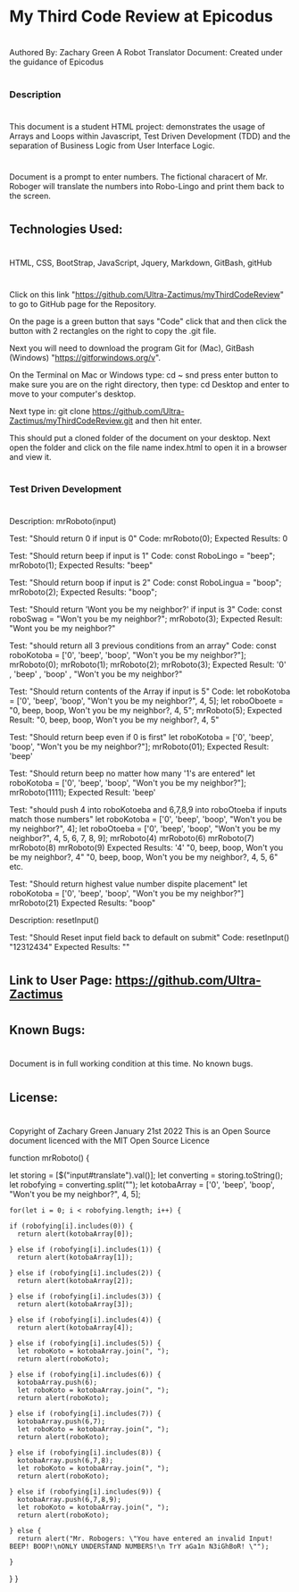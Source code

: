 # My Third Code Review at Epicodus
#
Authored By: Zachary Green
A Robot Translator Document: Created under the guidance of Epicodus
#
#
### Description
#
This document is a student HTML project: demonstrates the usage of Arrays and Loops within Javascript, Test Driven Development (TDD) and the separation of Business Logic from User Interface Logic.
#
Document is a prompt to enter numbers. The fictional characert of Mr. Roboger will translate the numbers into Robo-Lingo and print them back to the screen.
#

## Technologies Used: 
#
HTML, CSS, BootStrap, JavaScript, Jquery, Markdown, GitBash, gitHub
#

Click on this link 
"https://github.com/Ultra-Zactimus/myThirdCodeReview"
to go to GitHub page for the Repository.

 On the page is a green button that says "Code" click that and then click the button with 2 rectangles on the right to copy the .git file. 
 
 Next you will need to download the program Git for (Mac), GitBash (Windows) "https://gitforwindows.org/v". 
 
 On the Terminal on Mac or Windows type: cd ~  snd press enter button to make sure you are on the right directory, then type: cd Desktop and enter to move to your computer's desktop. 
 
 Next type in: git clone https://github.com/Ultra-Zactimus/myThirdCodeReview.git and then hit enter. 
 
 This should put a cloned folder of the document on your desktop. Next open the folder and click on the file name index.html to open it in a browser and view it.
#

### Test Driven Development
#

Description: mrRoboto(input)

Test: "Should return 0 if input is 0"
Code:
mrRoboto(0);
Expected Results: 0

Test: "Should return beep if input is 1"
Code:
const RoboLingo = "beep";
mrRoboto(1);
Expected Results: "beep"

Test: "Should return boop if input is 2"
Code:
const RoboLingua = "boop";
mrRoboto(2);
Expected Results: "boop";

Test: "Should return 'Wont you be my neighbor?' if input is 3"
Code:
const roboSwag = "Won't you be my neighbor?";
mrRoboto(3);
Expected Result: "Wont you be my neighbor?"

Test: "should return all 3 previous conditions from an array"
Code:
const roboKotoba = ['0', 'beep', 'boop', "Won't you be my neighbor?"];
mrRoboto(0);
mrRoboto(1);
mrRoboto(2);
mrRoboto(3);
Expected Result: '0' , 'beep' , 'boop' , "Won't you be my neighbor?"

Test: "Should return contents of the Array if input is 5"
Code:
let roboKotoba = ['0', 'beep', 'boop', "Won't you be my neighbor?", 4, 5];
let roboOboete = "0, beep, boop, Won't you be my neighbor?, 4, 5";
mrRoboto(5);
Expected Result: "0, beep, boop, Won't you be my neighbor?, 4, 5"

Test: "Should return beep even if 0 is first"
let roboKotoba = ['0', 'beep', 'boop', "Won't you be my neighbor?"];
mrRoboto(01);
Expected Result: 'beep'

Test: "Should return beep no matter how many '1's are entered"
let roboKotoba = ['0', 'beep', 'boop', "Won't you be my neighbor?"];
mrRoboto(1111);
Expected Result: 'beep'

Test: "should push 4 into roboKotoeba and 6,7,8,9 into roboOtoeba if inputs match those numbers"
let roboKotoba = ['0', 'beep', 'boop', "Won't you be my neighbor?", 4];
let roboOtoeba = ['0', 'beep', 'boop', "Won't you be my neighbor?", 4, 5, 6, 7, 8, 9];
mrRoboto(4)
mrRoboto(6)
mrRoboto(7)
mrRoboto(8)
mrRoboto(9)
Expected Results: '4' "0, beep, boop, Won't you be my neighbor?, 4" "0, beep, boop, Won't you be my neighbor?, 4, 5, 6" etc.

Test: "Should return highest value number dispite placement"
let roboKotoba = ['0', 'beep', 'boop', "Won't you be my neighbor?"]
mrRoboto(21)
Expected Results: "boop"

Description: resetInput()

Test: "Should Reset input field back to default on submit"
Code:
resetInput()
"12312434"
Expected Results: ""

#

## Link to User Page: https://github.com/Ultra-Zactimus
#

## Known Bugs:
#
Document is in full working condition at this time.
No known bugs. 
#
## License:
#
Copyright of Zachary Green
January 21st 2022
This is an Open Source document licenced with the MIT Open Source Licence



function mrRoboto() {

  let storing = [$("input#translate").val()];
  let converting = storing.toString();
  let robofying = converting.split("");
  let kotobaArray = ['0', 'beep', 'boop', "Won't you be my neighbor?", 4, 5];

    for(let i = 0; i < robofying.length; i++) {

    if (robofying[i].includes(0)) {
      return alert(kotobaArray[0]);
    
    } else if (robofying[i].includes(1)) {
      return alert(kotobaArray[1]);
    
    } else if (robofying[i].includes(2)) {
      return alert(kotobaArray[2]);

    } else if (robofying[i].includes(3)) {
      return alert(kotobaArray[3]);

    } else if (robofying[i].includes(4)) {
      return alert(kotobaArray[4]);
     
    } else if (robofying[i].includes(5)) {
      let roboKoto = kotobaArray.join(", ");
      return alert(roboKoto);

    } else if (robofying[i].includes(6)) {
      kotobaArray.push(6);
      let roboKoto = kotobaArray.join(", ");
      return alert(roboKoto);

    } else if (robofying[i].includes(7)) {
      kotobaArray.push(6,7);
      let roboKoto = kotobaArray.join(", ");
      return alert(roboKoto);

    } else if (robofying[i].includes(8)) {
      kotobaArray.push(6,7,8);
      let roboKoto = kotobaArray.join(", ");
      return alert(roboKoto);

    } else if (robofying[i].includes(9)) {
      kotobaArray.push(6,7,8,9);
      let roboKoto = kotobaArray.join(", ");
      return alert(roboKoto);

    } else {
      return alert("Mr. Robogers: \"You have entered an invalid Input! BEEP! BOOP!\nONLY UNDERSTAND NUMBERS!\n TrY aGa1n N3iGhBoR! \"");
    
    }   
  }
}